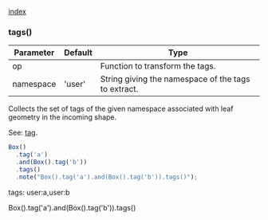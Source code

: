 [index](../../nb/api/index.md)
### tags()
Parameter|Default|Type
---|---|---
op||Function to transform the tags.
namespace|'user'|String giving the namespace of the tags to extract.

Collects the set of tags of the given namespace associated with leaf geometry in the incoming shape.

See: [tag](../../nb/api/tag.md).

```JavaScript
Box()
  .tag('a')
  .and(Box().tag('b'))
  .tags()
  .note("Box().tag('a').and(Box().tag('b')).tags()");
```

tags: user:a,user:b

Box().tag('a').and(Box().tag('b')).tags()
